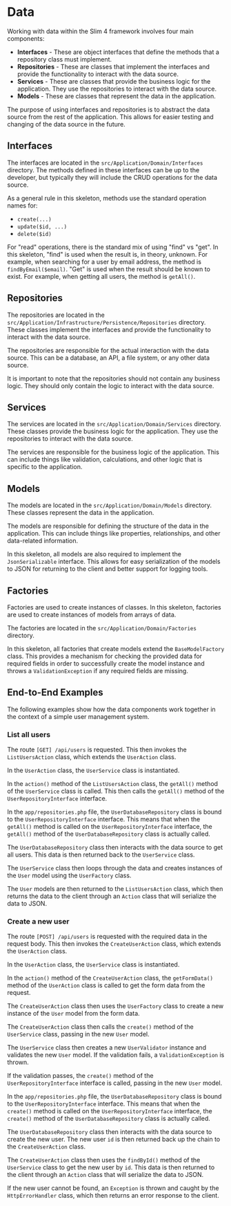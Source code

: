 # Data

Working with data within the Slim 4 framework involves four main components:

- **Interfaces** - These are object interfaces that define the methods that a
  repository class must implement.
- **Repositories** - These are classes that implement the interfaces and provide
  the functionality to interact with the data source.
- **Services** - These are classes that provide the business logic for the
  application. They use the repositories to interact with the data source.
- **Models** - These are classes that represent the data in the application.

The purpose of using interfaces and repositories is to abstract the data source
from the rest of the application. This allows for easier testing and changing of
the data source in the future.

## Interfaces

The interfaces are located in the `src/Application/Domain/Interfaces` directory.
The methods defined in these interfaces can be up to the developer, but typically
they will include the CRUD operations for the data source.

As a general rule in this skeleton, methods use the standard operation names for:

- `create(...)`
- `update($id, ...)`
- `delete($id)`

For "read" operations, there is the standard mix of using "find" vs "get". In this
skeleton, "find" is used when the result is, in theory, unknown. For example, when
searching for a user by email address, the method is `findByEmail($email)`.
"Get" is used when the result should be known to exist. For example, when getting
all users, the method is `getAll()`.

## Repositories

The repositories are located in the
`src/Application/Infrastructure/Persistence/Repositories` directory. These classes
implement the interfaces and provide the functionality to interact with the data
source.

The repositories are responsible for the actual interaction with the data source.
This can be a database, an API, a file system, or any other data source.

It is important to note that the repositories should not contain any business logic.
They should only contain the logic to interact with the data source.

## Services

The services are located in the `src/Application/Domain/Services` directory.
These classes provide the business logic for the application. They use the
repositories to interact with the data source.

The services are responsible for the business logic of the application. This can
include things like validation, calculations, and other logic that is specific to
the application.

## Models

The models are located in the `src/Application/Domain/Models` directory. These
classes represent the data in the application.

The models are responsible for defining the structure of the data in the
application. This can include things like properties, relationships, and other
data-related information.

In this skeleton, all models are also required to implement the `JsonSerializable`
interface. This allows for easy serialization of the models to JSON for returning
to the client and better support for logging tools.

## Factories

Factories are used to create instances of classes. In this skeleton, factories are
used to create instances of models from arrays of data.

The factories are located in the `src/Application/Domain/Factories` directory.

In this skeleton, all factories that create models extend the `BaseModelFactory`
class. This provides a mechanism for checking the provided data for required fields
in order to successfully create the model instance and throws a `ValidationException`
if any required fields are missing.

## End-to-End Examples

The following examples show how the data components work together in the context
of a simple user management system.

### List all users

The route `[GET] /api/users` is requested. This then invokes the `ListUsersAction`
class, which extends the `UserAction` class.

In the `UserAction` class, the `UserService` class is instantiated.

In the `action()` method of the `ListUsersAction` class, the `getAll()` method of
the `UserService` class is called. This then calls the `getAll()` method of the
`UserRepositoryInterface` interface.

In the `app/repositories.php` file, the `UserDatabaseRepository` class is bound to the
`UserRepositoryInterface` interface. This means that when the `getAll()` method is
called on the `UserRepositoryInterface` interface, the `getAll()` method of the
`UserDatabaseRepository` class is actually called.

The `UserDatabaseRepository` class then interacts with the data source to get all
users. This data is then returned back to the `UserService` class.

The `UserService` class then loops through the data and creates instances of the
`User` model using the `UserFactory` class.

The `User` models are then returned to the `ListUsersAction` class, which then
returns the data to the client through an `Action` class that will serialize the
data to JSON.

### Create a new user

The route `[POST] /api/users` is requested with the required data in the request
body. This then invokes the `CreateUserAction` class, which extends the
`UserAction` class.

In the `UserAction` class, the `UserService` class is instantiated.

In the `action()` method of the `CreateUserAction` class, the `getFormData()`
method of the `UserAction` class is called to get the form data from the request.

The `CreateUserAction` class then uses the `UserFactory` class to create a new
instance of the `User` model from the form data.

The `CreateUserAction` class then calls the `create()` method of the
`UserService` class, passing in the new `User` model.

The `UserService` class then creates a new `UserValidator` instance and validates
the new `User` model. If the validation fails, a `ValidationException` is thrown.

If the validation passes, the `create()` method of the `UserRepositoryInterface`
interface is called, passing in the new `User` model.

In the `app/repositories.php` file, the `UserDatabaseRepository` class is bound
to the `UserRepositoryInterface` interface. This means that when the `create()`
method is called on the `UserRepositoryInterface` interface, the `create()`
method of the `UserDatabaseRepository` class is actually called.

The `UserDatabaseRepository` class then interacts with the data source to create
the new user. The new user `id` is then returned back up the chain to the
`CreateUserAction` class.

The `CreateUserAction` class then uses the `findById()` method of the
`UserService` class to get the new user by `id`. This data is then returned to
the client through an `Action` class that will serialize the data to JSON.

If the new user cannot be found, an `Exception` is thrown and caught by the
`HttpErrorHandler` class, which then returns an error response to the client.

